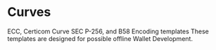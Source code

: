 # Curves
ECC, Certicom Curve SEC P-256, and B58 Encoding templates
These templates are designed for possible offline Wallet Development.
